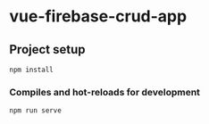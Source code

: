 # vue-firebase-crud-app


## Project setup
```
npm install
```

### Compiles and hot-reloads for development
```
npm run serve
```
